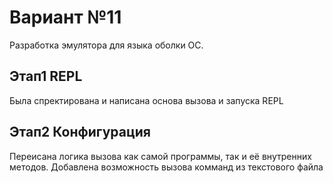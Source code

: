 # Вариант №11 
Разработка эмулятора для языка оболки ОС.

## Этап1 REPL
Была спректирована и написана основа вызова и запуска REPL

## Этап2 Конфигурация
Переисана логика вызова как самой программы, так и её внутренних методов. Добавлена возможность вызова комманд из текстового файла

